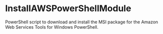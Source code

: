 InstallAWSPowerShellModule
==========================

PowerShell script to download and install the MSI package for the Amazon Web Services Tools for Windows PowerShell.
